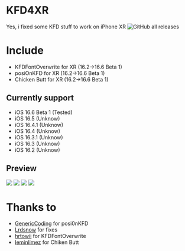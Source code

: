 # KFD4XR
Yes, i fixed some KFD stuff to work on iPhone XR
<img alt="GitHub all releases" src="https://img.shields.io/github/downloads/gorouflex/kfd4xr/total?style=for-the-badge">
# Include
- KFDFontOverwrite for XR (16.2->16.6 Beta 1)
- posiOnKFD for XR (16.2->16.6 Beta 1)
- Chicken Butt for XR (16.2->16.6 Beta 1)
## Currently support
- iOS 16.6 Beta 1 (Tested)
- iOS 16.5 (Unknow)
- iOS 16.4.1 (Unknow)
- iOS 16.4 (Unknow)
- iOS 16.3.1 (Unknow)
- iOS 16.3 (Unknow)
- iOS 16.2 (Unknow)
## Preview

<p align="left">          
  <img src="https://cdn.discordapp.com/attachments/1135025151956754523/1136540268749934637/IMG_0040.png">
  <img src="https://cdn.discordapp.com/attachments/1135025151956754523/1136540269186121728/IMG_0041.png">
  <img src="https://cdn.discordapp.com/attachments/1135025151956754523/1136540269601378425/IMG_0042.png">
  <img src="https://cdn.discordapp.com/attachments/1135025151956754523/1136540269983043664/IMG_0038.png">
</p>

# Thanks to
- [GenericCoding](https://github.com/GenericCoding) for posi0nKFD
- [Lrdsnow](https://github.com/Lrdsnow) for fixes
- [hrtowii](https://github.com/hrtowii) for KFDFontOverwrite
- [leminlimez](https://github.com/leminlimez) for Chiken Butt
